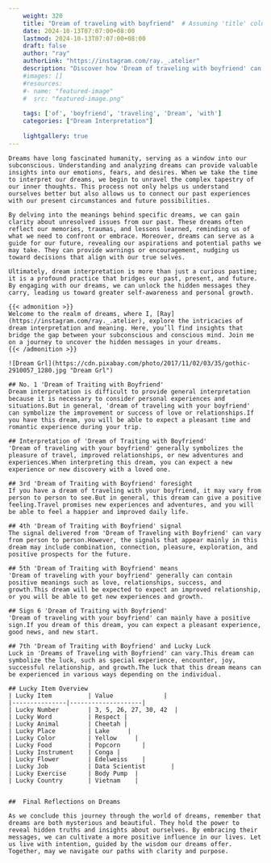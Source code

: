 ```yaml
---
    weight: 320
    title: "Dream of traveling with boyfriend"  # Assuming 'title' column exists
    date: 2024-10-13T07:07:00+08:00
    lastmod: 2024-10-13T07:07:00+08:00
    draft: false
    author: "ray"
    authorLink: "https://instagram.com/ray._.atelier"
    description: "Discover how 'Dream of traveling with boyfriend' can interpret your future and uncover its significant meanings in your life."
    #images: []
    #resources:
    #- name: "featured-image"
    #  src: "featured-image.png"
    
    tags: ['of', 'boyfriend', 'traveling', 'Dream', 'with']
    categories: ["Dream Interpretation"]
    
    lightgallery: true
---
```

    
    Dreams have long fascinated humanity, serving as a window into our subconscious. Understanding and analyzing dreams can provide valuable insights into our emotions, fears, and desires. When we take the time to interpret our dreams, we begin to unravel the complex tapestry of our inner thoughts. This process not only helps us understand ourselves better but also allows us to connect our past experiences with our present circumstances and future possibilities.
    
    By delving into the meanings behind specific dreams, we can gain clarity about unresolved issues from our past. These dreams often reflect our memories, traumas, and lessons learned, reminding us of what we need to confront or embrace. Moreover, dreams can serve as a guide for our future, revealing our aspirations and potential paths we may take. They can provide warnings or encouragement, nudging us toward decisions that align with our true selves.
    
    Ultimately, dream interpretation is more than just a curious pastime; it is a profound practice that bridges our past, present, and future. By engaging with our dreams, we can unlock the hidden messages they carry, leading us toward greater self-awareness and personal growth.
    
    {{< admonition >}}
    Welcome to the realm of dreams, where I, [Ray](https://instagram.com/ray._.atelier), explore the intricacies of dream interpretation and meaning. Here, you’ll find insights that bridge the gap between your subconscious and conscious mind. Join me on a journey to uncover the hidden messages in your dreams.
    {{< /admonition >}}
    
    ![Dream Grl](https://cdn.pixabay.com/photo/2017/11/02/03/35/gothic-2910057_1280.jpg "Dream Grl")
    
    ## No. 1 'Dream of Traiting with Boyfriend'
    Dream interpretation is difficult to provide general interpretation because it is necessary to consider personal experiences and situations.But in general, 'dream of traveling with your boyfriend' can symbolize the improvement or success of love or relationships.If you have this dream, you will be able to expect a pleasant time and romantic experience during your trip.
    
    ## Interpretation of 'Dream of Traiting with Boyfriend'
    'Dream of traveling with your boyfriend' generally symbolizes the pleasure of travel, improved relationships, or new adventures and experiences.When interpreting this dream, you can expect a new experience or new discovery with a loved one.
    
    ## 3rd 'Dream of Traiting with Boyfriend' foresight
    If you have a dream of traveling with your boyfriend, it may vary from person to person to see.But in general, this dream can give a positive feeling.Travel promises new experiences and adventures, and you will be able to feel a happier and improved daily life.
    
    ## 4th 'Dream of Traiting with Boyfriend' signal
    The signal delivered from 'Dream of Traveling with Boyfriend' can vary from person to person.However, the signals that appear mainly in this dream may include combination, connection, pleasure, exploration, and positive prospects for the future.
    
    ## 5th 'Dream of Traiting with Boyfriend' means
    'Dream of traveling with your boyfriend' generally can contain positive meanings such as love, relationships, success, and growth.This dream will be expected to expect an improved relationship, or you will be able to get new experiences and growth.
    
    ## Sign 6 'Dream of Traiting with Boyfriend'
    'Dream of traveling with your boyfriend' can mainly have a positive sign.If you dream of this dream, you can expect a pleasant experience, good news, and new start.
    
    ## 7th 'Dream of Traiting with Boyfriend' and Lucky Luck
    Luck in 'Dreams of Traveling with Boyfriend' can vary.This dream can symbolize the luck, such as special experience, encounter, joy, successful relationship, and growth.The luck that this dream means can be experienced in various ways depending on the individual.
    
    ## Lucky Item Overview
    | Lucky Item          | Value              |
    |---------------|--------------------|
    | Lucky Number        | 3, 5, 26, 27, 30, 42  |
    | Lucky Word          | Respect |
    | Lucky Animal        | Cheetah |
    | Lucky Place         | Lake     |
    | Lucky Color         | Yellow     |
    | Lucky Food          | Popcorn      |
    | Lucky Instrument    | Conga |
    | Lucky Flower        | Edelweiss    |
    | Lucky Job           | Data Scientist       |
    | Lucky Exercise      | Body Pump  |
    | Lucky Country       | Vietnam    |
    
    
    ##  Final Reflections on Dreams
    
    As we conclude this journey through the world of dreams, remember that dreams are both mysterious and beautiful. They hold the power to reveal hidden truths and insights about ourselves. By embracing their messages, we can cultivate a more positive influence in our lives. Let us live with intention, guided by the wisdom our dreams offer. Together, may we navigate our paths with clarity and purpose.
    